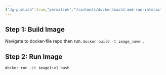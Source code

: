 ```yaml
---
{"dg-publish":true,"permalink":"/contents/docker/build-and-run-interactively/","tags":["Docker","Docker-Compose"],"created":"2024-02-29T00:08:23.435+01:00","updated":"2024-02-29T00:08:23.435+01:00"}
---
```



## Step 1: Build Image
Navigate to docker-file repo then run. 
`docker build -t image_name .`

## Step 2: Run Image
`docker run -it image1:v1 bash`
